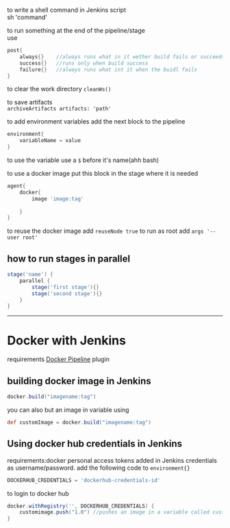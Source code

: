to write a shell command in Jenkins script  
sh 'command'  

to run something at the end of the pipeline/stage  
use  
```groovy
post{
    always{}    //always runs what in it wether build fails or succeeds
    success{}   //runs only when build success
	failure{}   //always runs what int it when the buidl fails
}

```

to clear the work directory
`cleanWs()`

to save artifacts  
`archiveArtifacts artifacts: 'path'`

to add environment variables add the next block to the pipeline  
```groovy
environment{
    variableName = value
}
```
to use the variable use a `$` before it's name(ahh bash)  

to use a docker image put this block in the stage where it is needed  
```groovy
agent{
    docker{
        image 'image:tag'
        
    }
}
```

to reuse the docker image add `reuseNode true`
to run as root add `args '--user root'`
## how to run stages in parallel
```groovy
stage('name') {
	parallel {
		stage('first stage'){}
		stage('second stage'){}
	}
}
```

---
# Docker with Jenkins

requirements [Docker Pipeline](https://plugins.jenkins.io/docker-workflow) plugin
## building docker image in Jenkins


```groovy
docker.build("imagename:tag")
```

you can also but an image in variable using
```groovy
def customImage = docker.build("imagename:tag")
```


## Using docker hub credentials in Jenkins

requirements:docker personal access tokens added in Jenkins credentials as username/password.
add the following code to `environment{}`
```groovy
DOCKERHUB_CREDENTIALS = 'dockerhub-credentials-id'
```

to login to docker hub 
```groovy
docker.withRegistry('', DOCKERHUB_CREDENTIALS) {
	customimage.push("1.0") //pushes an image in a variable called customimage
}
```